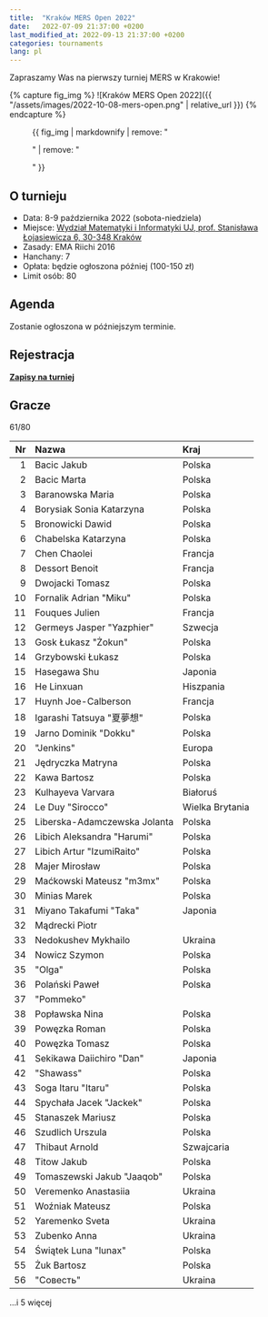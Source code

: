 ```yaml
---
title:  "Kraków MERS Open 2022"
date:   2022-07-09 21:37:00 +0200
last_modified_at: 2022-09-13 21:37:00 +0200
categories: tournaments
lang: pl
---
```


Zapraszamy Was na pierwszy turniej MERS w Krakowie!

{% capture fig_img %}
![Kraków MERS Open 2022]({{ "/assets/images/2022-10-08-mers-open.png" | relative_url }})
{% endcapture %}

<figure>
  {{ fig_img | markdownify | remove: "<p>" | remove: "</p>" }}
</figure>

## O turnieju

* Data: 8-9 października 2022 (sobota-niedziela)
* Miejsce: [Wydział Matematyki i Informatyki UJ, prof. Stanisława Łojasiewicza 6, 30-348 Kraków](https://goo.gl/maps/izBiryMK8gM9GpQd6)
* Zasady: EMA Riichi 2016
* Hanchany: 7
* Opłata: będzie ogłoszona później (100-150 zł)
* Limit osób: 80

## Agenda

Zostanie ogłoszona w późniejszym terminie.

## Rejestracja

**[Zapisy na turniej](https://forms.gle/n25tH2yqy7i7nW7DA)**

## Gracze

<div class="progress" style="margin-bottom: 0.5em">
	<div
		class="progress-bar progress-bar-striped"
		role="progressbar"
		style="width: calc(100%*61/80);"
		aria-valuenow="61"
		aria-valuemin="0"
		aria-valuemax="80">
		61/80
	</div>
</div>

<center id="biggus-tablus" markdown="block">

| Nr | Nazwa                        | Kraj            |
|---:|:-----------------------------|:----------------|
|  1 | Bacic Jakub                  | Polska          |
|  2 | Bacic Marta                  | Polska          |
|  3 | Baranowska Maria             | Polska          |
|  4 | Borysiak Sonia Katarzyna     | Polska          |
|  5 | Bronowicki Dawid             | Polska          |
|  6 | Chabelska Katarzyna          | Polska          |
|  7 | Chen Chaolei                 | Francja         |
|  8 | Dessort Benoit               | Francja         |
|  9 | Dwojacki Tomasz              | Polska          |
| 10 | Fornalik Adrian "Miku"       | Polska          |
| 11 | Fouques Julien               | Francja         |
| 12 | Germeys Jasper "Yazphier"    | Szwecja         |
| 13 | Gosk Łukasz "Żokun"          | Polska          |
| 14 | Grzybowski Łukasz            | Polska          |
| 15 | Hasegawa Shu                 | Japonia         |
| 16 | He Linxuan                   | Hiszpania       |
| 17 | Huynh Joe-Calberson          | Francja         |
| 18 | Igarashi Tatsuya "夏夢想"    | Polska          |
| 19 | Jarno Dominik "Dokku"        | Polska          |
| 20 | "Jenkins"                    | Europa          |
| 21 | Jędryczka Matryna            | Polska          |
| 22 | Kawa Bartosz                 | Polska          |
| 23 | Kulhayeva Varvara            | Białoruś        |
| 24 | Le Duy "Sirocco"             | Wielka Brytania |
| 25 | Liberska-Adamczewska Jolanta | Polska          |
| 26 | Libich Aleksandra "Harumi"   | Polska          |
| 27 | Libich Artur "IzumiRaito"    | Polska          |
| 28 | Majer Mirosław               | Polska          |
| 29 | Maćkowski Mateusz "m3mx"     | Polska          |
| 30 | Minias Marek                 | Polska          |
| 31 | Miyano Takafumi "Taka"       | Japonia         |
| 32 | Mądrecki Piotr               |                 |
| 33 | Nedokushev Mykhailo          | Ukraina         |
| 34 | Nowicz Szymon                | Polska          |
| 35 | "Olga"                       | Polska          |
| 36 | Polański Paweł               | Polska          |
| 37 | "Pommeko"                    |                 |
| 38 | Popławska Nina               | Polska          |
| 39 | Powęzka Roman                | Polska          |
| 40 | Powęzka Tomasz               | Polska          |
| 41 | Sekikawa Daiichiro "Dan"     | Japonia         |
| 42 | "Shawass"                    | Polska          |
| 43 | Soga Itaru "Itaru"           | Polska          |
| 44 | Spychała Jacek "Jackek"      | Polska          |
| 45 | Stanaszek Mariusz            | Polska          |
| 46 | Szudlich Urszula             | Polska          |
| 47 | Thibaut Arnold               | Szwajcaria      |
| 48 | Titow Jakub                  | Polska          |
| 49 | Tomaszewski Jakub "Jaaqob"   | Polska          |
| 50 | Veremenko Anastasiia         | Ukraina         |
| 51 | Woźniak Mateusz              | Polska          |
| 52 | Yaremenko Sveta              | Ukraina         |
| 53 | Zubenko Anna                 | Ukraina         |
| 54 | Świątek Luna "lunax"         | Polska          |
| 55 | Żuk Bartosz                  | Polska          |
| 56 | "Совесть"                    | Ukraina         |

</center>

...i 5 więcej
